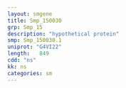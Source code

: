 ```yaml
---
layout: smgene
title: Smp_150030
grp: Smp_15
description: "hypothetical protein"
smp: Smp_150030.1
uniprot: "G4VI22"
length:   849
cdd: "ns"
kk: ns
categories: sm
---
```

